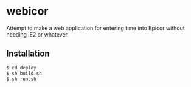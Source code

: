webicor
=======
Attempt to make a web application for entering time into Epicor without needing IE2 or whatever.

Installation
------------
```sh
$ cd deploy
$ sh build.sh
$ sh run.sh
```
